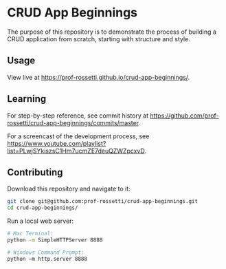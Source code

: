 # CRUD App Beginnings

The purpose of this repository is to demonstrate the process of building a CRUD application from scratch, starting with structure and style.

## Usage

View live at https://prof-rossetti.github.io/crud-app-beginnings/.

## Learning

For step-by-step reference, see commit history at https://github.com/prof-rossetti/crud-app-beginnings/commits/master.

For a screencast of the development process, see https://www.youtube.com/playlist?list=PLwjSYkiszsC1Hm7ucmZE7deuQZWZpcxvD.

## Contributing

Download this repository and navigate to it:

```` sh
git clone git@github.com:prof-rossetti/crud-app-beginnings.git
cd crud-app-beginnings/
````

Run a local web server:

```` sh
# Mac Terminal:
python -m SimpleHTTPServer 8888

# Windows Command Prompt:
python –m http.server 8888
````
